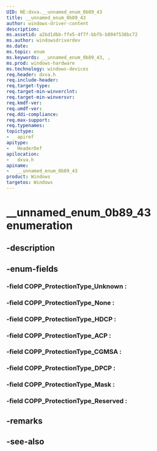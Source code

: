 ```yaml
---
UID: NE:dxva.__unnamed_enum_0b89_43
title: __unnamed_enum_0b89_43
author: windows-driver-content
description: 
ms.assetid: a2bd1dbb-ffe5-4f7f-bbfb-b894f538bc72
ms.author: windowsdriverdev
ms.date: 
ms.topic: enum
ms.keywords: __unnamed_enum_0b89_43, , 
ms.prod: windows-hardware
ms.technology: windows-devices
req.header: dxva.h
req.include-header:
req.target-type:
req.target-min-winverclnt:
req.target-min-winversvr:
req.kmdf-ver:
req.umdf-ver:
req.ddi-compliance:
req.max-support:
req.typenames: 
topictype: 
-	apiref
apitype: 
-	HeaderDef
apilocation: 
-	dxva.h
apiname: 
-	__unnamed_enum_0b89_43
product: Windows
targetos: Windows
---
```


# __unnamed_enum_0b89_43 enumeration

## -description



## -enum-fields

### -field COPP_ProtectionType_Unknown : 
### -field COPP_ProtectionType_None : 
### -field COPP_ProtectionType_HDCP : 
### -field COPP_ProtectionType_ACP : 
### -field COPP_ProtectionType_CGMSA : 
### -field COPP_ProtectionType_DPCP : 
### -field COPP_ProtectionType_Mask : 
### -field COPP_ProtectionType_Reserved : 

## -remarks

## -see-also